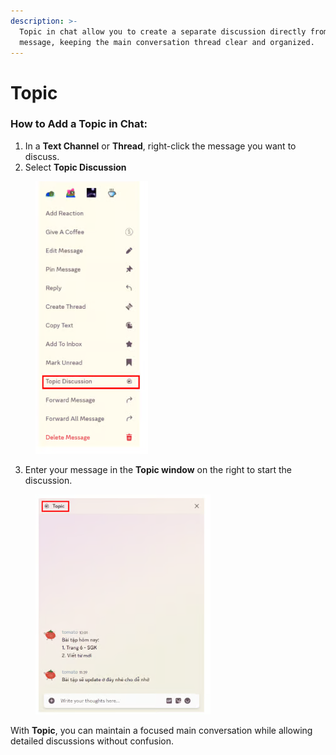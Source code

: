 ```yaml
---
description: >-
  Topic in chat allow you to create a separate discussion directly from a
  message, keeping the main conversation thread clear and organized.
---
```


# Topic

### **How to Add a Topic in Chat:**

1. In a **Text Channel** or **Thread**, right-click the message you want to discuss.
2. Select **Topic Discussion**

<figure><img src="../../../../../../.gitbook/assets/image (52).png" alt=""><figcaption></figcaption></figure>

3. Enter your message in the **Topic window** on the right to start the discussion.

<figure><img src="../../../../../../.gitbook/assets/image (53).png" alt=""><figcaption></figcaption></figure>

With **Topic**, you can maintain a focused main conversation while allowing detailed discussions without confusion.
